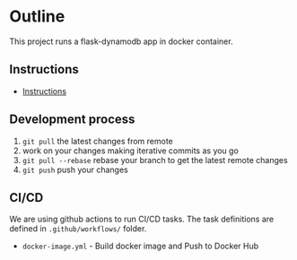 # Outline

This project runs a flask-dynamodb app in docker container.

## Instructions

- [Instructions](docs/INSTRUCTIONS.md)

## Development process

1. `git pull` the latest changes from remote
1. work on your changes making iterative commits as you go
1. `git pull --rebase` rebase your branch to get the latest remote changes
1. `git push` push your changes

## CI/CD

We are using github actions to run CI/CD tasks. The task definitions are defined in `.github/workflows/` folder.

- `docker-image.yml` - Build docker image and Push to Docker Hub
